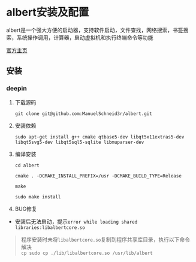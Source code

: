# albert安装及配置

albert是一个强大方便的启动器，支持软件启动，文件查找，网络搜索，书签搜索，系统操作调用，计算器，启动虚拟机和执行终端命令等功能

[官方主页](https://github.com/ManuelSchneid3r/albert)

## 安装

### deepin

1. 下载源码

    `git clone git@github.com:ManuelSchneid3r/albert.git`

2. 安装依赖

    `sudo apt-get install g++ cmake qtbase5-dev libqt5x11extras5-dev libqt5svg5-dev libqt5sql5-sqlite libmuparser-dev`

3. 编译安装

    `cd albert`

    `cmake . -DCMAKE_INSTALL_PREFIX=/usr -DCMAKE_BUILD_TYPE=Release`

    `make`

    `sudo make install`

4. BUG修复

- 安装后无法启动，提示`error while loading shared libraries:libalbertcore.so`
> 程序安装时未将`libalbertcore.so`复制到程序共享库目录，执行以下命令解决    
> `cp sudo cp ./lib/libalbertcore.so /usr/lib/albert`
